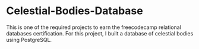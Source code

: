 # Celestial-Bodies-Database
This is one of the required projects to earn the freecodecamp relational databases certification. For this project, I built a database of celestial bodies using PostgreSQL.
